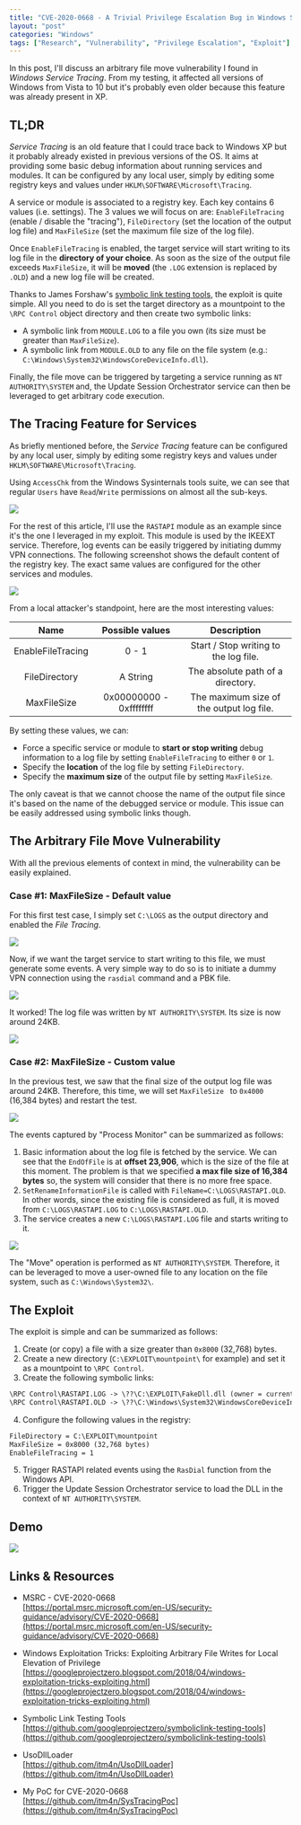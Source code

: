 ```yaml
---
title: "CVE-2020-0668 - A Trivial Privilege Escalation Bug in Windows Service Tracing" 
layout: "post"
categories: "Windows"
tags: ["Research", "Vulnerability", "Privilege Escalation", "Exploit"]
---
```


In this post, I'll discuss an arbitrary file move vulnerability I found in _Windows Service Tracing_. From my testing, it affected all versions of Windows from Vista to 10 but it's probably even older because this feature was already present in XP. 


## TL;DR

_Service Tracing_ is an old feature that I could trace back to Windows XP but it probably already existed in previous versions of the OS. It aims at providing some basic debug information about running services and modules. It can be configured by any local user, simply by editing some registry keys and values under `HKLM\SOFTWARE\Microsoft\Tracing`. 

A service or module is associated to a registry key. Each key contains 6 values (i.e. settings). The 3 values we will focus on are: `EnableFileTracing` (enable / disable the "tracing"), `FileDirectory` (set the location of the output log file) and `MaxFileSize` (set the maximum file size of the log file).

Once `EnableFileTracing` is enabled, the target service will start writing to its log file in the __directory of your choice__. As soon as the size of the output file exceeds `MaxFileSize`, it will be __moved__ (the `.LOG` extension is replaced by `.OLD`) and a new log file will be created. 

Thanks to James Forshaw's [symbolic link testing tools](https://github.com/googleprojectzero/symboliclink-testing-tools), the exploit is quite simple. All you need to do is set the target directory as a mountpoint to the `\RPC Control` object directory and then create two symbolic links:

- A symbolic link from `MODULE.LOG` to a file you own (its size must be greater than `MaxFileSize`). 
- A symbolic link from `MODULE.OLD` to any file on the file system (e.g.: `C:\Windows\System32\WindowsCoreDeviceInfo.dll`).

Finally, the file move can be triggered by targeting a service running as `NT AUTHORITY\SYSTEM` and, the Update Session Orchestrator service can then be leveraged to get arbitrary code execution. 


## The Tracing Feature for Services 

As briefly mentioned before, the _Service Tracing_ feature can be configured by any local user, simply by editing some registry keys and values under `HKLM\SOFTWARE\Microsoft\Tracing`. 

Using `AccessChk` from the Windows Sysinternals tools suite, we can see that regular `Users` have `Read`/`Write` permissions on almost all the sub-keys. 

![](/assets/posts/2020-02-14-cve-2020-0668-windows-service-tracing-eop/01_accesschk-reg-tracing.png)

For the rest of this article, I'll use the `RASTAPI` module as an example since it's the one I leveraged in my exploit. This module is used by the IKEEXT service. Therefore, log events can be easily triggered by initiating dummy VPN connections. The following screenshot shows the default content of the registry key. The exact same values are configured for the other services and modules. 

![](/assets/posts/2020-02-14-cve-2020-0668-windows-service-tracing-eop/02_reg-tracing-rastapi.png)

From a local attacker's standpoint, here are the most interesting values:

| Name | Possible values | Description |
| :---: | :---: | :---: | 
| EnableFileTracing | 0 - 1 | Start / Stop writing to the log file.  |
| FileDirectory | A String | The absolute path of a directory. |
| MaxFileSize | 0x00000000 - 0xffffffff | The maximum size of the output log file. |

By setting these values, we can:

- Force a specific service or module to __start or stop writing__ debug information to a log file by setting `EnableFileTracing` to either `0` or `1`.
- Specify the __location__ of the log file by setting `FileDirectory`.
- Specify the __maximum size__ of the output file by setting `MaxFileSize`.

The only caveat is that we cannot choose the name of the output file since it's based on the name of the debugged service or module. This issue can be easily addressed using symbolic links though. 


## The Arbitrary File Move Vulnerability 

With all the previous elements of context in mind, the vulnerability can be easily explained. 

### Case #1: MaxFileSize - Default value 

For this first test case, I simply set `C:\LOGS` as the output directory and enabled the _File Tracing_. 

![](/assets/posts/2020-02-14-cve-2020-0668-windows-service-tracing-eop/03_reg-set-values.png)

Now, if we want the target service to start writing to this file, we must generate some events. A very simple way to do so is to initiate a dummy VPN connection using the `rasdial` command and a PBK file.

![](/assets/posts/2020-02-14-cve-2020-0668-windows-service-tracing-eop/04_rasdial.png)

It worked! The log file was written by `NT AUTHORITY\SYSTEM`. Its size is now around 24KB. 

![](/assets/posts/2020-02-14-cve-2020-0668-windows-service-tracing-eop/05_log-file-content.png)


### Case #2: MaxFileSize - Custom value 

In the previous test, we saw that the final size of the output log file was around 24KB. Therefore, this time, we will set `MaxFileSize ` to `0x4000` (16,384 bytes) and restart the test. 

![](/assets/posts/2020-02-14-cve-2020-0668-windows-service-tracing-eop/06_reg-maxfilesize.png)

The events captured by "Process Monitor" can be summarized as follows:

1. Basic information about the log file is fetched by the service. We can see that the `EndOfFile` is at __offset 23,906__, which is the size of the file at this moment. The problem is that we specified __a max file size of 16,384 bytes__ so, the system will consider that there is no more free space.  
2. `SetRenameInformationFile` is called with `FileName=C:\LOGS\RASTAPI.OLD`. In other words, since the existing file is considered as full, it is moved from `C:\LOGS\RASTAPI.LOG` to `C:\LOGS\RASTAPI.OLD`.  
3. The service creates a new `C:\LOGS\RASTAPI.LOG` file and starts writing to it.  

![](/assets/posts/2020-02-14-cve-2020-0668-windows-service-tracing-eop/07_procmon-movefile.png)

The "Move" operation is performed as `NT AUTHORITY\SYSTEM`. Therefore, it can be leveraged to move a user-owned file to any location on the file system, such as `C:\Windows\System32\`.

## The Exploit 

The exploit is simple and can be summarized as follows:

1. Create (or copy) a file with a size greater than `0x8000` (32,768) bytes.  
2. Create a new directory (`C:\EXPLOIT\mountpoint\` for example) and set it as a mountpoint to `\RPC Control`.  
3. Create the following symbolic links:  
```txt
\RPC Control\RASTAPI.LOG -> \??\C:\EXPLOIT\FakeDll.dll (owner = current user)
\RPC Control\RASTAPI.OLD -> \??\C:\Windows\System32\WindowsCoreDeviceInfo.dll
```
4. Configure the following values in the registry:  
```txt
FileDirectory = C:\EXPLOIT\mountpoint
MaxFileSize = 0x8000 (32,768 bytes)
EnableFileTracing = 1
```

5. Trigger RASTAPI related events using the `RasDial` function from the Windows API.  
6. Trigger the Update Session Orchestrator service to load the DLL in the context of `NT AUTHORITY\SYSTEM`.  

## Demo 

![](/assets/posts/2020-02-14-cve-2020-0668-windows-service-tracing-eop/00_demo.gif)


## Links & Resources

- MSRC - CVE-2020-0668  
[https://portal.msrc.microsoft.com/en-US/security-guidance/advisory/CVE-2020-0668](https://portal.msrc.microsoft.com/en-US/security-guidance/advisory/CVE-2020-0668)

- Windows Exploitation Tricks: Exploiting Arbitrary File Writes for Local Elevation of Privilege  
[https://googleprojectzero.blogspot.com/2018/04/windows-exploitation-tricks-exploiting.html](https://googleprojectzero.blogspot.com/2018/04/windows-exploitation-tricks-exploiting.html)

- Symbolic Link Testing Tools  
[https://github.com/googleprojectzero/symboliclink-testing-tools](https://github.com/googleprojectzero/symboliclink-testing-tools)

- UsoDllLoader  
[https://github.com/itm4n/UsoDllLoader](https://github.com/itm4n/UsoDllLoader)

- My PoC for CVE-2020-0668  
[https://github.com/itm4n/SysTracingPoc](https://github.com/itm4n/SysTracingPoc)


